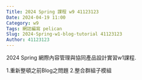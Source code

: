 ```yaml
---
Title: 2024 Spring 課程 w9 41123123
Date: 2024-04-19 11:00
Category: w9
Tags: 網誌編寫 pelican
Slug: 2024-Spring-w1-blog-tutorial 41123123
Author: 41123123
---
```


2024 Spring 網際內容管理與協同產品設計實習w1課程.

<!-- PELICAN_END_SUMMARY -->
1.重新整頓之前Blog之問題 2.整合群組子模組


